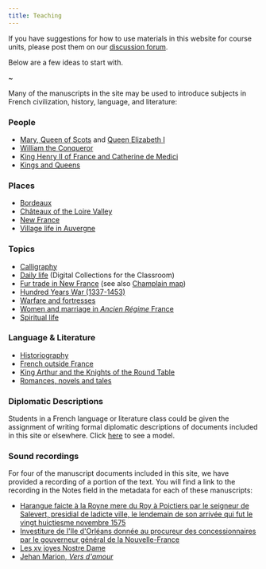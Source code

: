 ```yaml
---
title: Teaching
---
```


If you have suggestions for how to use materials in this website for course units, please post them on our [discussion forum](https://groups.google.com/forum/?hl=en#!forum/french-renaissance-paleography).

Below are a few ideas to start with.

~

Many of the manuscripts in the site may be used to introduce subjects in French civilization, history, language, and literature:

### People
- [Mary, Queen of Scots](http://paleography.library.utoronto.ca/islandora/object/paleography:461#page/1/mode/1up) and [Queen Elizabeth I](http://paleography.library.utoronto.ca/islandora/object/paleography:430#page/1/mode/1up)
- [William the Conqueror](http://paleography.library.utoronto.ca/islandora/object/paleography:1817#page/1/mode/1up)
- [King Henry II of France and Catherine de Medici](https://paleography.library.utoronto.ca/islandora/search/catch_all_fields_mt%3A%28%22Henry%20II%22%29)
- [Kings and Queens](https://paleography.library.utoronto.ca/islandora/search/catch_all_fields_mt%3A%28king%20queen%29)

### Places

- [Bordeaux](https://paleography.library.utoronto.ca/islandora/search/bordeaux?type=dismax)
- [Châteaux of the Loire Valley](https://paleography.library.utoronto.ca/islandora/search/catch_all_fields_mt%3A%28loire%20valley%29?f[0]=-entity_type%3A%22node%22&sort=mods_originInfo_qualifier_approximate_dateIssued_s%20asc)
- [New France](https://paleography.library.utoronto.ca/islandora/search/new%20france?type=dismax&f%5B0%5D=mods_subject_geographic_ms%3A%22New\%20France%22)
- [Village life in Auvergne](https://paleography.library.utoronto.ca/islandora/search/catch_all_fields_mt%3A%28Auvergne%29?f[0]=-entity_type%3A%22node%22)

### Topics

- [Calligraphy](https://paleography.library.utoronto.ca/islandora/object/paleography:calligraphybooks)
- [Daily life](http://dcc.newberry.org/collections/daily-life-in-early-modern-france) (Digital Collections for the Classroom)
- [Fur trade in New France](http://paleography.library.utoronto.ca/islandora/object/paleography:447#page/1/mode/1up) (see also [Champlain map](http://paleography.library.utoronto.ca/islandora/object/paleography%3A384))
- [Hundred Years War (1337-1453)](https://paleography.library.utoronto.ca/islandora/search/catch_all_fields_mt%3A%28%22hundred%20years%20war%22%29)
- [Warfare and fortresses](https://paleography.library.utoronto.ca/islandora/search/catch_all_fields_mt%3A%28warfare%29?f[0]=-entity_type%3A%22node%22&sort=mods_originInfo_qualifier_approximate_dateIssued_s%20desc)
- [Women and marriage in _Ancien Régime_ France](https://paleography.library.utoronto.ca/islandora/search/catch_all_fields_mt%3A%28marriage%29?sort=mods_originInfo_qualifier_approximate_dateIssued_s%20asc)
- [Spiritual life](https://paleography.library.utoronto.ca/islandora/search/devotional?type=dismax)

### Language & Literature

- [Historiography](https://paleography.library.utoronto.ca/islandora/search/catch_all_fields_mt%3A%28Historiography%29?sort=mods_originInfo_qualifier_approximate_dateIssued_s%20asc)
- [French outside France](https://paleography.library.utoronto.ca/islandora/search/catch_all_fields_mt%3A%28foreign%29?sort=mods_originInfo_qualifier_approximate_dateIssued_s%20asc)
- [King Arthur and the Knights of the Round Table](https://paleography.library.utoronto.ca/islandora/search/arthurian?type=dismax)
- [Romances, novels and tales](https://paleography.library.utoronto.ca/islandora/search/catch_all_fields_mt%3A%28narrative%29?sort=mods_originInfo_qualifier_approximate_dateIssued_s%20asc)

### Diplomatic Descriptions

Students in a French language or literature class could be given the assignment of writing formal diplomatic descriptions of documents included in this site or elsewhere. Click [here](https://paleography.library.utoronto.ca/sites/default/files/diplomatic_description.png) to see a model.

### Sound recordings

For four of the manuscript documents included in this site, we have provided a recording of a portion of the text. You will find a link to the recording in the Notes field in the metadata for each of these manuscripts:

- [Harangue faicte à la Royne mere du Roy à Poictiers par le seigneur de Salevert, presidial de ladicte ville, le lendemain de son arrivée qui fut le vingt huictiesme novembre 1575](https://paleography.library.utoronto.ca/islandora/object/paleography:429)
- [Investiture de l'Ile d'Orléans donnée au procureur des concessionnaires par le gouverneur général de la Nouvelle-France](https://paleography.library.utoronto.ca/islandora/object/paleography:443)
- [Les xv joyes Nostre Dame](https://paleography.library.utoronto.ca/islandora/object/paleography:404)
- [Jehan Marion, _Vers d'amour_](https://paleography.library.utoronto.ca/islandora/object/paleography:462#003a7648-d745-4300-94e9-3bddea9a292f)